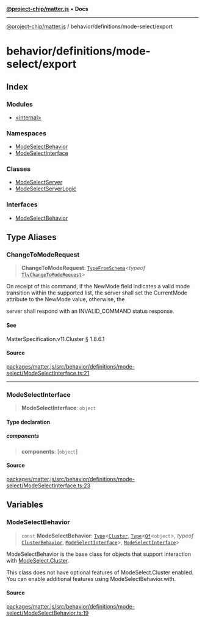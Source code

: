 [**@project-chip/matter.js**](../../../../README.md) • **Docs**

***

[@project-chip/matter.js](../../../../modules.md) / behavior/definitions/mode-select/export

# behavior/definitions/mode-select/export

## Index

### Modules

- [\<internal\>](-internal-/README.md)

### Namespaces

- [ModeSelectBehavior](namespaces/ModeSelectBehavior/README.md)
- [ModeSelectInterface](namespaces/ModeSelectInterface/README.md)

### Classes

- [ModeSelectServer](classes/ModeSelectServer.md)
- [ModeSelectServerLogic](classes/ModeSelectServerLogic.md)

### Interfaces

- [ModeSelectBehavior](interfaces/ModeSelectBehavior.md)

## Type Aliases

### ChangeToModeRequest

> **ChangeToModeRequest**: [`TypeFromSchema`](../../../../tlv/export/README.md#typefromschemas)\<*typeof* [`TlvChangeToModeRequest`](../../../../cluster/export/namespaces/ModeSelect/README.md#tlvchangetomoderequest)\>

On receipt of this command, if the NewMode field indicates a valid mode transition within the supported list, the
server shall set the CurrentMode attribute to the NewMode value, otherwise, the

server shall respond with an INVALID_COMMAND status response.

#### See

MatterSpecification.v11.Cluster § 1.8.6.1

#### Source

[packages/matter.js/src/behavior/definitions/mode-select/ModeSelectInterface.ts:21](https://github.com/project-chip/matter.js/blob/7a8cbb56b87d4ccf34bec5a9a95ab40a1711324f/packages/matter.js/src/behavior/definitions/mode-select/ModeSelectInterface.ts#L21)

***

### ModeSelectInterface

> **ModeSelectInterface**: `object`

#### Type declaration

##### components

> **components**: [`object`]

#### Source

[packages/matter.js/src/behavior/definitions/mode-select/ModeSelectInterface.ts:23](https://github.com/project-chip/matter.js/blob/7a8cbb56b87d4ccf34bec5a9a95ab40a1711324f/packages/matter.js/src/behavior/definitions/mode-select/ModeSelectInterface.ts#L23)

## Variables

### ModeSelectBehavior

> `const` **ModeSelectBehavior**: [`Type`](../../../cluster/export/namespaces/ClusterBehavior/interfaces/Type.md)\<[`Cluster`](../../../../cluster/export/namespaces/ModeSelect/interfaces/Cluster.md), [`Type`](../../../cluster/export/namespaces/ClusterBehavior/interfaces/Type.md)\<[`Of`](../../../../cluster/export/namespaces/ClusterType/interfaces/Of.md)\<`object`\>, *typeof* [`ClusterBehavior`](../../../cluster/export/namespaces/ClusterBehavior/README.md), [`ModeSelectInterface`](README.md#modeselectinterface)\>, [`ModeSelectInterface`](README.md#modeselectinterface)\>

ModeSelectBehavior is the base class for objects that support interaction with [ModeSelect.Cluster](../../../../cluster/export/namespaces/ModeSelect/README.md#cluster).

This class does not have optional features of ModeSelect.Cluster enabled. You can enable additional features using
ModeSelectBehavior.with.

#### Source

[packages/matter.js/src/behavior/definitions/mode-select/ModeSelectBehavior.ts:19](https://github.com/project-chip/matter.js/blob/7a8cbb56b87d4ccf34bec5a9a95ab40a1711324f/packages/matter.js/src/behavior/definitions/mode-select/ModeSelectBehavior.ts#L19)
